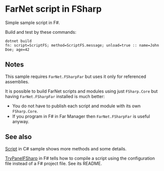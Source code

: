 # FarNet script in FSharp

Simple sample script in F#.

Build and test by these commands:

```
dotnet build
fn: script=ScriptFS; method=ScriptFS.message; unload=true :: name=John Doe; age=42
```

## Notes

This sample requires `FarNet.FSharpFar` but uses it only for referenced assemblies.

It is possible to build FarNet scripts and modules using just `FSharp.Core` but
having `FarNet.FSharpFar` installed is much better:

- You do not have to publish each script and module with its own `FSharp.Core`.
- If you program in F# in Far Manager then `FarNet.FSharpFar` is useful anyway.

## See also

[Script](../Script) in C# sample shows more methods and some details.

[TryPanelFSharp](../../FSharpFar/samples/TryPanelFSharp) in F# tells how to
compile a script using the configuration file instead of a F# project file.
See its README.
